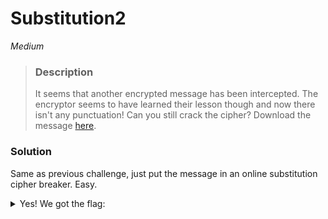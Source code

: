 
# Substitution2

*Medium*

>### Description
>It seems that another encrypted message has been intercepted. The encryptor seems to have learned their lesson though and now there isn't any punctuation! Can you still crack the cipher?
>Download the message [here](https://artifacts.picoctf.net/c/112/message.txt).

### Solution

Same as previous challenge, just put the message in an online substitution cipher breaker. Easy.

<details>
<summary>Yes! We got the flag:</summary> 
picoCTF{N6R4M_4N41Y515_15_73D10U5_8E1BF808}
</details>